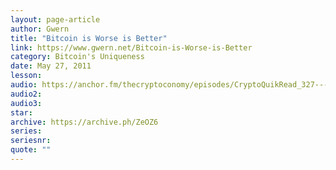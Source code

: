 ```yaml
---
layout: page-article
author: Gwern
title: "Bitcoin is Worse is Better"
link: https://www.gwern.net/Bitcoin-is-Worse-is-Better
category: Bitcoin's Uniqueness
date: May 27, 2011
lesson: 
audio: https://anchor.fm/thecryptoconomy/episodes/CryptoQuikRead_327---Bitcoin-is-Worse-is-Better-gwern-e9e9iv
audio2: 
audio3: 
star: 
archive: https://archive.ph/ZeOZ6
series: 
seriesnr: 
quote: ""
---
```

